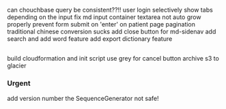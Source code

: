 can chouchbase query be consistent??!!
user login
selectively show tabs depending on the input
fix md input container textarea not auto grow properly
prevent form submit on 'enter' on patient page
pagination
traditional chinese conversion sucks
add close button for md-sidenav
add search and add word feature
add export dictionary feature

## 
build cloudformation and init script
use grey for cancel button
archive s3 to glacier

### Urgent
add version number
the SequenceGenerator not safe!
